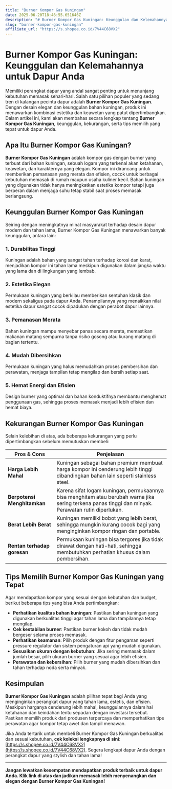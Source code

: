 ```yaml
---
title: "Burner Kompor Gas Kuningan"
date: 2025-06-20T18:46:55.651646Z
description: "# Burner Kompor Gas Kuningan: Keunggulan dan Kelemahannya untuk Dapur Anda..."
slug: "burner-kompor-gas-kuningan"
affiliate_url: "https://s.shopee.co.id/7V44C68VX2"
---
```

# Burner Kompor Gas Kuningan: Keunggulan dan Kelemahannya untuk Dapur Anda

Memiliki perangkat dapur yang andal sangat penting untuk menunjang kebutuhan memasak sehari-hari. Salah satu pilihan populer yang sedang tren di kalangan pecinta dapur adalah **Burner Kompor Gas Kuningan**. Dengan desain elegan dan keunggulan bahan kuningan, produk ini menawarkan kombinasi estetika dan keawetan yang patut dipertimbangkan. Dalam artikel ini, kami akan membahas secara lengkap tentang **Burner Kompor Gas Kuningan**, keunggulan, kekurangan, serta tips memilih yang tepat untuk dapur Anda.

## Apa Itu Burner Kompor Gas Kuningan?

**Burner Kompor Gas Kuningan** adalah kompor gas dengan burner yang terbuat dari bahan kuningan, sebuah logam yang terkenal akan ketahanan, keawetan, dan karakternya yang elegan. Kompor ini dirancang untuk memberikan pemanasan yang merata dan efisien, cocok untuk berbagai kebutuhan memasak di rumah maupun usaha kuliner kecil. Bahan kuningan yang digunakan tidak hanya meningkatkan estetika kompor tetapi juga berperan dalam menjaga suhu tetap stabil saat proses memasak berlangsung.

## Keunggulan Burner Kompor Gas Kuningan

Seiring dengan meningkatnya minat masyarakat terhadap desain dapur modern dan tahan lama, Burner Kompor Gas Kuningan menawarkan banyak keunggulan, antara lain:

### 1. Durabilitas Tinggi
Kuningan adalah bahan yang sangat tahan terhadap korosi dan karat, menjadikan kompor ini tahan lama meskipun digunakan dalam jangka waktu yang lama dan di lingkungan yang lembab.

### 2. Estetika Elegan
Permukaan kuningan yang berkilau memberikan sentuhan klasik dan modern sekaligus pada dapur Anda. Penampilannya yang menaikkan nilai estetika dapur sangat cocok dipadukan dengan perabot dapur lainnya.

### 3. Pemanasan Merata
Bahan kuningan mampu menyebar panas secara merata, memastikan makanan matang sempurna tanpa risiko gosong atau kurang matang di bagian tertentu.

### 4. Mudah Dibersihkan
Permukaan kuningan yang halus memudahkan proses pembersihan dan perawatan, menjaga tampilan tetap mengilap dan bersih setiap saat.

### 5. Hemat Energi dan Efisien
Design burner yang optimal dan bahan konduktifnya membantu menghemat penggunaan gas, sehingga proses memasak menjadi lebih efisien dan hemat biaya.

## Kekurangan Burner Kompor Gas Kuningan

Selain kelebihan di atas, ada beberapa kekurangan yang perlu dipertimbangkan sebelum memutuskan membeli:

| Pros & Cons | Penjelasan |
|--------------|------------|
| **Harga Lebih Mahal** | Kuningan sebagai bahan premium membuat harga kompor ini cenderung lebih tinggi dibandingkan bahan lain seperti stainless steel. |
| **Berpotensi Menghitamkan** | Karena sifat logam kuningan, permukaannya bisa menghitam atau berubah warna jika sering terkena panas tinggi dan minyak. Perawatan rutin diperlukan. |
| **Berat Lebih Berat** | Kuningan memiliki bobot yang lebih berat, sehingga mungkin kurang cocok bagi yang menginginkan kompor ringan dan portable. |
| **Rentan terhadap goresan** | Permukaan kuningan bisa tergores jika tidak dirawat dengan hati-hati, sehingga membutuhkan perhatian khusus dalam pembersihan. |

## Tips Memilih Burner Kompor Gas Kuningan yang Tepat

Agar mendapatkan kompor yang sesuai dengan kebutuhan dan budget, berikut beberapa tips yang bisa Anda pertimbangkan:

- **Perhatikan kualitas bahan kuningan**: Pastikan bahan kuningan yang digunakan berkualitas tinggi agar tahan lama dan tampilannya tetap mengilap.
- **Cek kestabilan burner**: Pastikan burner kokoh dan tidak mudah bergeser selama proses memasak.
- **Perhatikan keamanan**: Pilih produk dengan fitur pengaman seperti pressure regulator dan sistem pengaturan api yang mudah digunakan.
- **Sesuaikan ukuran dengan kebutuhan**: Jika sering memasak dalam jumlah besar, pilih ukuran burner yang sesuai agar lebih efisien.
- **Perawatan dan kebersihan**: Pilih burner yang mudah dibersihkan dan tahan terhadap noda serta minyak.

## Kesimpulan

**Burner Kompor Gas Kuningan** adalah pilihan tepat bagi Anda yang menginginkan perangkat dapur yang tahan lama, estetis, dan efisien. Meskipun harganya cenderung lebih mahal, keunggulannya dalam hal ketahanan dan keindahan tentu sepadan dengan investasi tersebut. Pastikan memilih produk dari produsen terpercaya dan memperhatikan tips perawatan agar kompor tetap awet dan tampil menawan.

Jika Anda tertarik untuk membeli Burner Kompor Gas Kuningan berkualitas dan sesuai kebutuhan, **cek koleksi lengkapnya di sini**: [https://s.shopee.co.id/7V44C68VX2](https://s.shopee.co.id/7V44C68VX2). Segera lengkapi dapur Anda dengan perangkat dapur yang stylish dan tahan lama!

---

**Jangan lewatkan kesempatan mendapatkan produk terbaik untuk dapur Anda. Klik link di atas dan jadikan memasak lebih menyenangkan dan elegan dengan Burner Kompor Gas Kuningan!**